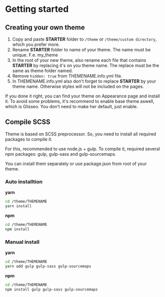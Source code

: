# Getting started

## Creating your own theme

1. Copy and paste **STARTER** folder to `/theme` or `/theme/custom directory`, which you prefer more.
2. Rename **STARTER** folder to name of your theme. The name must be unique. F.e. my_theme
3. In the root of your new theme, also rename each file that contains **STARTER** by replacing it's on you theme name. The replace must be the same as theme folder named.
4. Remove `hidden: true` from THEMENAME.info.yml file.
5. In THEMENAME.info.yml also don't forget to replace **STARTER** by your theme name. Otherwise styles will not be included on the pages.

If you done it right, you can find your theme on Appearance page and install it. To avoid some problems, it's recommend to enable base theme aswell, which is Glisseo. You don't need to make her default, just enable. 

## Compile SCSS

Theme is based on SCSS preprocessor. So, you need to install all required packages to compile it.

For this, recommended to use node.js + gulp. To compile it, required several npm packages: gulp, gulp-sass and gulp-sourcemaps.

You can install them separately or use package.json from root of your theme.

### Auto installtion

**yarn**

~~~bash
cd /theme/THEMENAME
yarn install
~~~

**npm**

~~~bash
cd /theme/THEMENAME
npm install
~~~

### Manual install

**yarn**

~~~bash
cd /theme/THEMENAME
yarn add gulp gulp-sass gulp-sourcemaps
~~~

**npm**

~~~bash
cd /theme/THEMENAME
npm install gulp gulp-sass gulp-sourcemaps
~~~